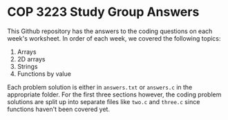 COP 3223 Study Group Answers
============================

This Github repository has the answers to the coding questions on each 
week's worksheet. In order of each week, we covered the following 
topics:

1. Arrays
2. 2D arrays
3. Strings
4. Functions by value

Each problem solution is either in `answers.txt` or `answers.c` in the 
appropriate folder. For the first three sections however, the
coding problem solutions are split up into separate files like `two.c` 
and `three.c` since functions haven't been covered yet.
